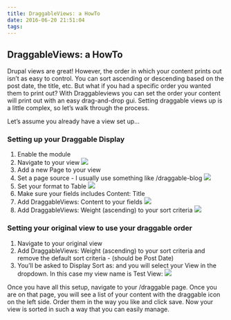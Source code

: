 ```yaml
---
title: DraggableViews: a HowTo
date: 2016-06-20 21:51:04
tags:
---
```


## DraggableViews: a HowTo

Drupal views are great! However, the order in which your content prints out isn’t as easy to control. You can sort ascending or descending based on the post date, the title, etc. But what if you had a specific order you wanted them to print out? With Draggableviews you can set the order your content will print out with an easy drag-and-drop gui. Setting draggable views up is a little complex, so let’s walk through the process.

Let’s assume you already have a view set up…

### Setting up your Draggable Display

1. Enable the module
2. Navigate to your view <img src="http://i.imgur.com/aYdUlcE.png">
3. Add a new Page to your view            
4. Set a page source - I usually use something like /draggable-blog <img src="http://i.imgur.com/gAsa1Vp.png">
5. Set your format to Table <img src="http://i.imgur.com/8PVBLzC.png">
6. Make sure your fields includes Content: Title
7. Add DraggableViews: Content to your fields <img src="http://i.imgur.com/W24ljWY.png">
8. Add DraggableViews: Weight (ascending) to your sort criteria <img src="http://i.imgur.com/f5m92Lb.png">  

### Setting your original view to use your draggable order

1. Navigate to your original view
2. Add DraggableViews: Weight (ascending) to your sort criteria and remove the default sort criteria - (should be Post Date)
3. You’ll be asked to Display Sort as: and you will select your View in the dropdown. In this case my view name is Test View: <img src="http://i.imgur.com/XgW87B8.png">

Once you have all this setup, navigate to your /draggable page. Once you are on that page, you will see a list of your content with the draggable icon on the left side. Order them in the way you like and click save. Now your view is sorted in such a way that you can easily manage.

